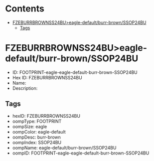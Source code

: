 



Contents
========

* [FZEBURRBROWNSS24BU>eagle-default/burr-brown/SSOP24BU](#fzeburrbrownss24bueagle-defaultburr-brownssop24bu)
	* [Tags](#tags)

# FZEBURRBROWNSS24BU>eagle-default/burr-brown/SSOP24BU

- ID: FOOTPRINT-eagle-eagle-default-burr-brown-SSOP24BU
- Hex ID: FZEBURRBROWNSS24BU
- Name: 
- Description: 

## Tags

- hexID: FZEBURRBROWNSS24BU
- oompType: FOOTPRINT
- oompSize: eagle
- oompColor: eagle-default
- oompDesc: burr-brown
- oompIndex: SSOP24BU
- oompName: eagle-default/burr-brown/SSOP24BU
- oompID: FOOTPRINT-eagle-eagle-default-burr-brown-SSOP24BU
